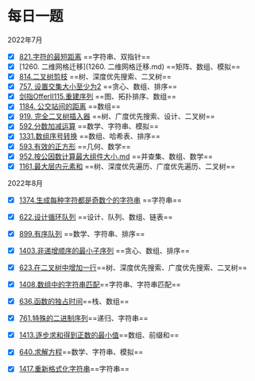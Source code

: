 # 每日一题

2022年7月

- [x] [821.字符的最短距离](821.字符的最短距离.md) ==字符串、双指针==
- [x] [1260. 二维网格迁移](1260. 二维网格迁移.md) ==矩阵、数组、模拟==
- [x] [814.二叉树剪枝](814.二叉树剪枝.md) ==树、深度优先搜索、二叉树==
- [x] [757. 设置交集大小至少为2](757.设置交集大小至少为2.md) ==贪心、数组、排序==
- [x] [剑指OfferII115.重建序列](剑指OfferII115.重建序列.md) ==图、拓扑排序、数组==
- [x] [1184. 公交站间的距离](1184.公交站间的距离.md) ==数组==
- [x] [919. 完全二叉树插入器](919.完全二叉树插入器.md) ==树、广度优先搜索、设计、二叉树==
- [x] [592.分数加减运算](592.分数加减运算.md) ==数学、字符串、模拟==
- [x] [1331.数组序号转换](1331.数组序号转换.md) ==数组、哈希表、排序==
- [x] [593.有效的正方形](593.有效的正方形.md) ==几何、数学==
- [x] [952.按公因数计算最大组件大小.md](952.按公因数计算最大组件大小.md) ==并查集、数组、数学==
- [x] [1161.最大层内元素和](1161.最大层元素和.md) ==树、深度优先遍历、广度优先遍历、二叉树==

2022年8月

- [x] [1374.生成每种字符都是奇数个的字符串](1374.生成每种字符都是奇数个的字符串.md) ==字符串==
- [x] [622.设计循环队列](622.设计循环队列.md) ==设计、队列、数组、链表==
- [x] [899.有序队列](899.有序队列.md) ==数学、字符串、排序==
- [x] [1403.非递增顺序的最小子序列](1403.非递增顺序的最小子序列.md) ==贪心、数组、排序==
- [x] [623.在二叉树中增加一行](623.在二叉树中增加一行.md)==树、深度优先搜索、广度优先搜索、二叉树==
- [x] [1408.数组中的字符串匹配](1408.数组中的字符串匹配.md)==字符串、字符串匹配==
- [x] [636.函数的独占时间](636.函数的独占时间.md)==栈、数组==
- [x] [761.特殊的二进制序列](761.特殊的二进制序列.md)==递归、字符串==
- [x] [1413.逐步求和得到正数的最小值](1413.逐步求和得到正数的最小值.md)==数组、前缀和==
- [x] [640.求解方程](640.求解方程.md)==数学、字符串、模拟==
- [x] [1417.重新格式化字符串](1417.重新格式化字符串.md)==字符串==





